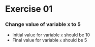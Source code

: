 # Exercise 01

### Change value of variable x to 5

* Initial value for variable `x` should be 10
* Final value for variable `x` should be 5
